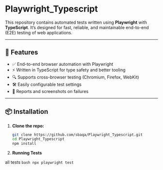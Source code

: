 # Playwright_Typescript

This repository contains automated tests written using **Playwright** with **TypeScript**. It’s designed for fast, reliable, and maintainable end-to-end (E2E) testing of web applications.

---

## 🚀 Features

- ✅ End-to-end browser automation with Playwright
- ⚡ Written in TypeScript for type safety and better tooling
- 🔍 Supports cross-browser testing (Chromium, Firefox, WebKit)
- 🛠️ Easily configurable test settings
- 📄 Reports and screenshots on failures

---

## 📦 Installation

1. **Clone the repo:**

   ```bash
   git clone https://github.com/sbaqa/Playwright_Typescript.git
   cd Playwright_Typescript
   npm install
   ```

2. **Running Tests**

all tests   ``` bash npx playwright test ```
